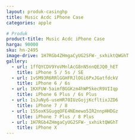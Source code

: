 ```yaml
---
layout: produk-casinghp
title: Music Acdc iPhone Case
categories: apple

# Produk
product-title: Music Acdc iPhone Case
harga: 90000
sku: hn-2495
image-drive: 1H7RGb4ZHmgaCyUG2SFW-_sxhiktQWGhT
gallery:
  - url: 1ffQYCDV9YoVMnlAcG8nN5nnQEJQ0_hET
    title: iPhone 5 / 5s / SE
  - url: 1vSM93R6RRlGGHFRJlOGi6PxJGatfdckV
    title: iPhone 6 / 6s
  - url: 1KXFUW-5aimfBGGKzm4hWP5kecR9VIIqp
    title: iPhone 6 Plus / 6s Plus
  - url: 1sJuNy6-useHR70IUzGojjKcfltixJZD6
    title: iPhone 7 / 8
  - url: 155oxKSGugqOFE4NEmewo5IR2nnpHHDGz
    title: iPhone 7 Plus / 8 Plus
  - url: 1H7RGb4ZHmgaCyUG2SFW-_sxhiktQWGhT
    title: iPhone X
---
```

